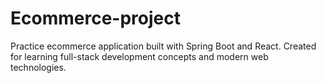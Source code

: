 # Ecommerce-project
Practice ecommerce application built with Spring Boot and React. Created for learning full-stack development concepts and modern web technologies.
